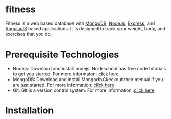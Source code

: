 # fitness


<p>Fitness is a web based database with 
<a href="https://www.mongodb.org/">MongoDB</a>, 
<a href="http://www.nodejs.org/">Node.js</a>, 
<a href="http://expressjs.com/">Express</a>,
and <a href="https://angularjs.org/">AngularJS</a> based applications.
It is designed to track your weight, body, and exercises that you do.

# Prerequisite Technologies
<ul>
   <li> Nodejs: Download and install nodejs. Nodeschool has free node tutorials to get you started. For more informaton: <a href="https://nodejs.org/en/">click here</a>
  </li>
  <li> MongoDB: Download and install Mongodb.Ckeckout their menual if you are just started. For more information: <a href="https://www.mongodb.com">click here</a>
  </li>
  <li>Git: Git is a version control system. For more information :<a href="https://git-scm.com">click here</a></li>
</ul>

# Installation

  
